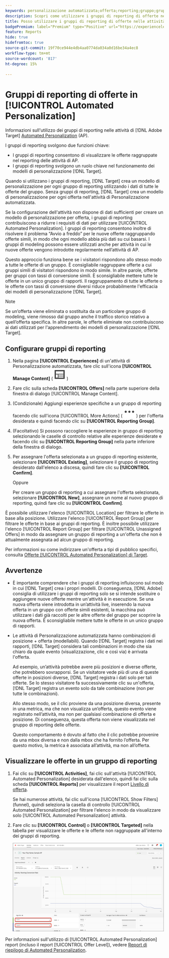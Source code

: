 ```yaml
---
keywords: personalizzazione automatizzata;offerta;reporting;gruppo;gruppo di reporting;ap
description: Scopri come utilizzare i gruppi di reporting di offerte nelle attività di [!DNL Adobe Target] [!UICONTROL Automated Personalization].
title: Posso utilizzare i gruppi di reporting di offerte nelle attività [!UICONTROL Automated Personalization]?
badgePremium: label="Premium" type="Positive" url="https://experienceleague.adobe.com/docs/target/using/introduction/intro.html?lang=en#premium newtab=true" tooltip="Scopri cosa è incluso in Target Premium."
feature: Reports
hide: true
hidefromtoc: true
source-git-commit: 19f70ce944e4db4aa0774da034a0d16be34a4ec8
workflow-type: tm+mt
source-wordcount: '817'
ht-degree: 15%

---
```


# Gruppi di reporting di offerte in [!UICONTROL Automated Personalization]

Informazioni sull&#39;utilizzo dei gruppi di reporting nelle attività di [!DNL Adobe Target] [Automated Personalization](/help/main/c-activities/t-automated-personalization/automated-personalization.md) (AP).

I gruppi di reporting svolgono due funzioni chiave:

* I gruppi di reporting consentono di visualizzare le offerte raggruppate nel reporting delle attività di AP.
* I gruppi di reporting svolgono un ruolo chiave nel funzionamento dei modelli di personalizzazione [!DNL Target].

Quando si utilizzano i gruppi di reporting, [!DNL Target] crea un modello di personalizzazione per ogni gruppo di reporting utilizzando i dati di tutte le offerte del gruppo. Senza gruppi di reporting, [!DNL Target] crea un modello di personalizzazione per ogni offerta nell&#39;attività di Personalizzazione automatizzata.

Se la configurazione dell&#39;attività non dispone di dati sufficienti per creare un modello di personalizzazione per offerta, i gruppi di reporting contribuiscono a ridurre i requisiti di dati per utilizzare [!UICONTROL Automated Personalization]. I gruppi di reporting consentono inoltre di risolvere il problema “Avvio a freddo” per le nuove offerte raggruppando offerte simili, in modo che ogni modello abbia più dati su cui basarsi. I gruppi di modeling possono essere utilizzati anche per attività in cui le nuove offerte vengono introdotte regolarmente nell’attività di AP.

Questo approccio funziona bene se i visitatori rispondono allo stesso modo a tutte le offerte di un gruppo. È consigliabile raggruppare offerte a cui gruppi simili di visitatori rispondono in modo simile. In altre parole, offerte per gruppi con tassi di conversione simili. È sconsigliabile mettere tutte le offerte in un unico gruppo di rapporti. Il raggruppamento di tutte le offerte o le offerte con tassi di conversione diversi riduce probabilmente l&#39;efficacia dei modelli di personalizzazione [!DNL Target].

>[!NOTE]
>
>Se un’offerta viene eliminata o sostituita da un particolare gruppo di modeling, viene rimosso dal gruppo anche il traffico storico relativo a quell’offerta specifica. In altre parole, le offerte eliminate non contribuiscono ai dati utilizzati per l&#39;apprendimento dei modelli di personalizzazione [!DNL Target].

## Configurare gruppi di reporting

1. Nella pagina **[!UICONTROL Experiences]** di un&#39;attività di Personalizzazione automatizzata, fare clic sull&#39;icona **[!UICONTROL Manage Content]** ( ![icona Gestione contenuto](/help/main/assets/icons/Experience.svg) )
1. Fare clic sulla scheda **[!UICONTROL Offers]** nella parte superiore della finestra di dialogo [!UICONTROL Manage Content].
1. (Condizionale) Aggiungi esperienze specifiche a un gruppo di reporting facendo clic sull&#39;icona [!UICONTROL More Actions] ( ![icona Altre azioni](/help/main/assets/icons/MoreSmall.svg) ) per l&#39;offerta desiderata e quindi facendo clic su **[!UICONTROL Reporting Group]**.

1. (Facoltativo) Si possono raccogliere le esperienze in gruppo di reporting selezionando le caselle di controllo relative alle esperienze desiderate e facendo clic su **[!UICONTROL Reporting Group]** nella parte inferiore della finestra di dialogo.

1. Per assegnare l&#39;offerta selezionata a un gruppo di reporting esistente, selezionare **[!UICONTROL Existing]**, selezionare il gruppo di reporting desiderato dall&#39;elenco a discesa, quindi fare clic su **[!UICONTROL Confirm]**.

   Oppure

   Per creare un gruppo di reporting a cui assegnare l&#39;offerta selezionata, selezionare **[!UICONTROL New]**, assegnare un nome al nuovo gruppo di reporting, quindi fare clic su **[!UICONTROL Confirm]**.

È possibile utilizzare l&#39;elenco [!UICONTROL Location] per filtrare le offerte in base alla posizione. Utilizzare l&#39;elenco [!UICONTROL Report Group] per filtrare le offerte in base ai gruppi di reporting. È inoltre possibile utilizzare l&#39;elenco [!UICONTROL Report Group] per filtrare [!UICONTROL Unassigned Offers] in modo da assegnare un gruppo di reporting a un&#39;offerta che non è attualmente assegnata ad alcun gruppo di reporting.

Per informazioni su come indirizzare un&#39;offerta a tipi di pubblico specifici, consulta [Offerte [!UICONTROL Automated Personalization] di Target](/help/main/c-activities/t-automated-personalization/ap-target-offers.md#task_F207ED7A41B84FD39BB6FCBFABF4B23E).

## Avvertenze

* È importante comprendere che i gruppi di reporting influiscono sul modo in cui [!DNL Target] crea i propri modelli. Di conseguenza, [!DNL Adobe] consiglia di utilizzare i gruppi di reporting solo se si intende sostituire o aggiungere nuove offerte mentre un&#39;attività è in esecuzione. Se una nuova offerta viene introdotta in un’attività live, inserendo la nuova offerta in un gruppo con offerte simili esistenti, la macchina può utilizzare i dati già raccolti per le altre offerte del gruppo per scoprire la nuova offerta. È sconsigliabile mettere tutte le offerte in un unico gruppo di rapporti.

* Le attività di Personalizzazione automatizzata hanno combinazioni di posizione + offerta (modellabili). Quando [!DNL Target] registra i dati nei rapporti, [!DNL Target] considera tali combinazioni in modo che sia chiaro da quale evento (visualizzazione, clic e così via) è arrivata l&#39;offerta.

  Ad esempio, un’attività potrebbe avere più posizioni e diverse offerte, che potrebbero sovrapporsi. Se un visitatore vede più di una di queste offerte in posizioni diverse, [!DNL Target] registra i dati solo per tali offerte. Se lo stesso visitatore fa successivamente clic su un&#39;offerta, [!DNL Target] registra un evento solo da tale combinazione (non per tutte le combinazioni).

  Allo stesso modo, se il clic proviene da una posizione diversa, presente in una metrica, ma che non visualizza un’offerta, questo evento viene registrato nell’attività, ma non per qualsiasi combinazione di offerta e posizione. Di conseguenza, questa offerta non viene visualizzata nel gruppo di reporting delle offerte.

  Questo comportamento è dovuto al fatto che il clic potrebbe provenire da una mbox diversa e non dalla mbox che ha fornito l’offerta. Per questo motivo, la metrica è associata all’attività, ma non all’offerta.

## Visualizzare le offerte in un gruppo di reporting

1. Fai clic su **[!UICONTROL Activities]**, fai clic sull&#39;attività [!UICONTROL Automated Personalization] desiderata dall&#39;elenco, quindi fai clic sulla scheda **[!UICONTROL Reports]** per visualizzare il report [Livello di offerta](/help/main/c-reports/personalization-reports/reports-ap.md).

   Se hai numerose attività, fai clic sull&#39;icona [!UICONTROL Show Filters] (funnel), quindi seleziona la casella di controllo [!UICONTROL Automated Personalization] per filtrare l&#39;elenco in modo da visualizzare solo [!UICONTROL Automated Personalization] attività.

1. Fare clic su **[!UICONTROL Control]** o **[!UICONTROL Targeted]** nella tabella per visualizzare le offerte e le offerte non raggruppate all&#39;interno dei gruppi di reporting.

   ![Gruppi di offerte: controllo e destinazione](/help/main/c-reports/c-report-settings/assets/offer-groups.png)

Per informazioni sull&#39;utilizzo di [!UICONTROL Automated Personalization] report (incluso il report [!UICONTROL Offer Level]), vedere [Report di riepilogo di Automated Personalization](/help/main/c-reports/personalization-reports/reports-ap.md).
